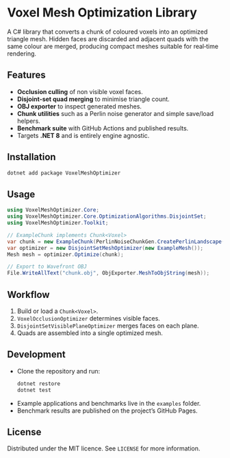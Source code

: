 # Voxel Mesh Optimization Library

A C# library that converts a chunk of coloured voxels into an optimized triangle mesh.  Hidden faces are discarded and adjacent quads with the same colour are merged, producing compact meshes suitable for real‑time rendering.

## Features
- **Occlusion culling** of non visible voxel faces.
- **Disjoint‑set quad merging** to minimise triangle count.
- **OBJ exporter** to inspect generated meshes.
- **Chunk utilities** such as a Perlin noise generator and simple save/load helpers.
- **Benchmark suite** with GitHub Actions and published results.
- Targets **.NET 8** and is entirely engine agnostic.

## Installation
```bash
dotnet add package VoxelMeshOptimizer
```

## Usage
```csharp
using VoxelMeshOptimizer.Core;
using VoxelMeshOptimizer.Core.OptimizationAlgorithms.DisjointSet;
using VoxelMeshOptimizer.Toolkit;

// ExampleChunk implements Chunk<Voxel>
var chunk = new ExampleChunk(PerlinNoiseChunkGen.CreatePerlinLandscape(50, 123));
var optimizer = new DisjointSetMeshOptimizer(new ExampleMesh());
Mesh mesh = optimizer.Optimize(chunk);

// Export to Wavefront OBJ
File.WriteAllText("chunk.obj", ObjExporter.MeshToObjString(mesh));
```

## Workflow
1. Build or load a `Chunk<Voxel>`.
2. `VoxelOcclusionOptimizer` determines visible faces.
3. `DisjointSetVisiblePlaneOptimizer` merges faces on each plane.
4. Quads are assembled into a single optimized mesh.

## Development
- Clone the repository and run:
  ```bash
  dotnet restore
  dotnet test
  ```
- Example applications and benchmarks live in the `examples` folder.
- Benchmark results are published on the project’s GitHub Pages.

## License
Distributed under the MIT licence. See `LICENSE` for more information.
